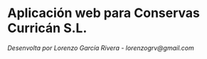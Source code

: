 # Aplicación web para Conservas Curricán S.L. #

_Desenvolta por Lorenzo García Rivera - lorenzogrv@gmail.com_
